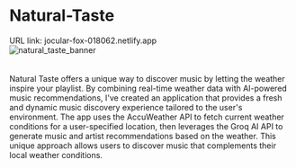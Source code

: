 # Natural-Taste
URL link: jocular-fox-018062.netlify.app <br />
![natural_taste_banner](https://github.com/user-attachments/assets/a48ce029-6d6c-40d5-b30b-f544fd1f43de)
<br />
<br />
<br />
Natural Taste offers a unique way to discover music by letting the weather inspire your playlist. By combining real-time weather data with AI-powered music recommendations, I've created an application that provides a fresh and dynamic music discovery experience tailored to the user's environment. The app uses the AccuWeather API to fetch current weather conditions for a user-specified location, then leverages the Groq AI API to generate music and artist recommendations based on the weather. This unique approach allows users to discover music that complements their local weather conditions.
<br />
<br />
<br />






